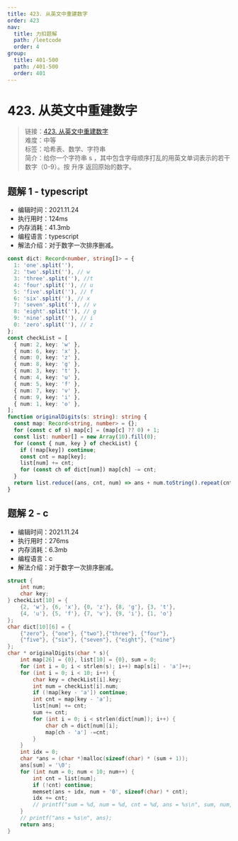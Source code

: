```yaml
---
title: 423. 从英文中重建数字
order: 423
nav:
  title: 力扣题解
  path: /leetcode
  order: 4
group:
  title: 401-500
  path: /401-500
  order: 401
---
```


# 423. 从英文中重建数字

> 链接：[423. 从英文中重建数字](https://leetcode-cn.com/problems/reconstruct-original-digits-from-english/)  
> 难度：中等  
> 标签：哈希表、数学、字符串  
> 简介：给你一个字符串 s ，其中包含字母顺序打乱的用英文单词表示的若干数字（0-9）。按 升序 返回原始的数字。

## 题解 1 - typescript

- 编辑时间：2021.11.24
- 执行用时：124ms
- 内存消耗：41.3mb
- 编程语言：typescript
- 解法介绍：对于数字一次排序删减。

```typescript
const dict: Record<number, string[]> = {
  1: 'one'.split(''),
  2: 'two'.split(''), // w
  3: 'three'.split(''), //t
  4: 'four'.split(''), // u
  5: 'five'.split(''), // f
  6: 'six'.split(''), // x
  7: 'seven'.split(''), // v
  8: 'eight'.split(''), // g
  9: 'nine'.split(''), // i
  0: 'zero'.split(''), // z
};
const checkList = [
  { num: 2, key: 'w' },
  { num: 6, key: 'x' },
  { num: 0, key: 'z' },
  { num: 8, key: 'g' },
  { num: 3, key: 't' },
  { num: 4, key: 'u' },
  { num: 5, key: 'f' },
  { num: 7, key: 'v' },
  { num: 9, key: 'i' },
  { num: 1, key: 'o' },
];
function originalDigits(s: string): string {
  const map: Record<string, number> = {};
  for (const c of s) map[c] = (map[c] ?? 0) + 1;
  const list: number[] = new Array(10).fill(0);
  for (const { num, key } of checkList) {
    if (!map[key]) continue;
    const cnt = map[key];
    list[num] += cnt;
    for (const ch of dict[num]) map[ch] -= cnt;
  }
  return list.reduce((ans, cnt, num) => ans + num.toString().repeat(cnt), '');
}
```

## 题解 2 - c

- 编辑时间：2021.11.24
- 执行用时：276ms
- 内存消耗：6.3mb
- 编程语言：c
- 解法介绍：对于数字一次排序删减。

```c
struct {
    int num;
    char key;
} checkList[10] = {
    {2, 'w'}, {6, 'x'}, {0, 'z'}, {8, 'g'}, {3, 't'},
    {4, 'u'}, {5, 'f'}, {7, 'v'}, {9, 'i'}, {1, 'o'}
};
char dict[10][6] = {
    {"zero"}, {"one"}, {"two"},{"three"}, {"four"},
    {"five"}, {"six"}, {"seven"}, {"eight"}, {"nine"}
};
char * originalDigits(char * s){
    int map[26] = {0}, list[10] = {0}, sum = 0;
    for (int i = 0; i < strlen(s); i++) map[s[i] - 'a']++;
    for (int i = 0; i < 10; i++) {
        char key = checkList[i].key;
        int num = checkList[i].num;
        if (!map[key - 'a']) continue;
        int cnt = map[key - 'a'];
        list[num] += cnt;
        sum += cnt;
        for (int i = 0; i < strlen(dict[num]); i++) {
            char ch = dict[num][i];
            map[ch - 'a'] -=cnt;
        }
    }
    int idx = 0;
    char *ans = (char *)malloc(sizeof(char) * (sum + 1));
    ans[sum] = '\0';
    for (int num = 0; num < 10; num++) {
        int cnt = list[num];
        if (!cnt) continue;
        memset(ans + idx, num + '0', sizeof(char) * cnt);
        idx += cnt;
        // printf("sum = %d, num = %d, cnt = %d, ans = %s\n", sum, num, cnt, ans);
    }
    // printf("ans = %s\n", ans);
    return ans;
}
```
